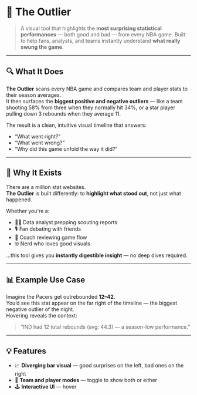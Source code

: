 # 🏀 The Outlier

> A visual tool that highlights the **most surprising statistical performances** — both good and bad — from every NBA game. Built to help fans, analysts, and teams instantly understand **what really swung the game**.

---

## 🔍 What It Does

**The Outlier** scans every NBA game and compares team and player stats to their season averages.  
It then surfaces the **biggest positive and negative outliers** — like a team shooting 58% from three when they normally hit 34%, or a star player pulling down 3 rebounds when they average 11.

The result is a clean, intuitive visual timeline that answers:
- “What went right?”
- “What went wrong?”
- “Why did this game unfold the way it did?”

---

## 🧠 Why It Exists

There are a million stat websites.  
**The Outlier** is built differently: to **highlight what stood out**, not just what happened.

Whether you're a:
- 🧑‍💻 Data analyst prepping scouting reports
- 🎙️ Fan debating with friends
- 🏀 Coach reviewing game flow
- 🤓 Nerd who loves good visuals

...this tool gives you **instantly digestible insight** — no deep dives required.

---

## 📊 Example Use Case

Imagine the Pacers get outrebounded **12–42**.  
You’d see this stat appear on the far right of the timeline — the biggest negative outlier of the night.  
Hovering reveals the context:  
> “IND had 12 total rebounds (avg: 44.3) — a season-low performance.”

---

## 💡 Features

- 📈 **Diverging bar visual** — good surprises on the left, bad ones on the right
- 🏀 **Team and player modes** — toggle to show both or either
- 🕹️ **Interactive UI** — hover
